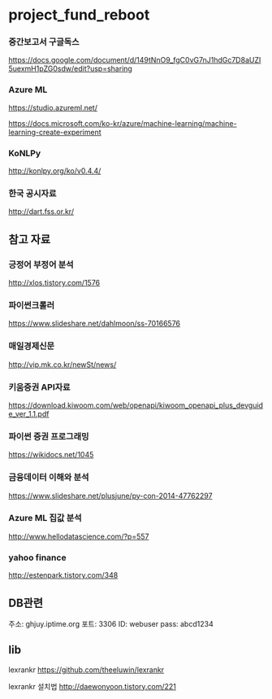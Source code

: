 # project_fund_reboot


### 중간보고서 구글독스
https://docs.google.com/document/d/149tNnO9_fgC0vG7nJ1hdGc7D8aUZI5uexmH1pZG0sdw/edit?usp=sharing

### Azure ML
https://studio.azureml.net/

https://docs.microsoft.com/ko-kr/azure/machine-learning/machine-learning-create-experiment

### KoNLPy
http://konlpy.org/ko/v0.4.4/

### 한국 공시자료
http://dart.fss.or.kr/

## 참고 자료

### 긍정어 부정어 분석
http://xlos.tistory.com/1576

### 파이썬크롤러
https://www.slideshare.net/dahlmoon/ss-70166576

### 매일경제신문
http://vip.mk.co.kr/newSt/news/

### 키움증권 API자료
https://download.kiwoom.com/web/openapi/kiwoom_openapi_plus_devguide_ver_1.1.pdf

### 파이썬 증권 프로그래밍
https://wikidocs.net/1045

### 금융데이터 이해와 분석
https://www.slideshare.net/plusjune/py-con-2014-47762297

### Azure ML 집값 분석
http://www.hellodatascience.com/?p=557

### yahoo finance
http://estenpark.tistory.com/348

## DB관련

주소: ghjuy.iptime.org
포트: 3306
ID: webuser
pass: abcd1234

## lib

lexrankr
https://github.com/theeluwin/lexrankr

lexrankr 설치법
http://daewonyoon.tistory.com/221
